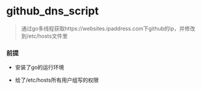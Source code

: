 # github_dns_script
> 通过go多线程获取https://websites.ipaddress.com下github的ip，并修改到/etc/hosts文件里

### 前提

- 安装了go的运行环境

- 给了/etc/hosts所有用户组写的权限

